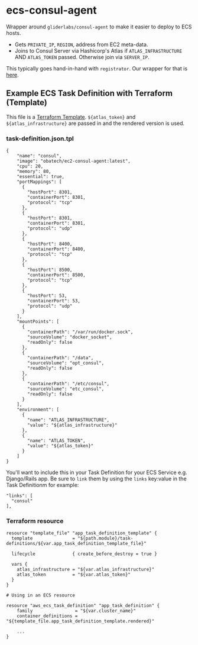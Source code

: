 # ecs-consul-agent

Wrapper around `gliderlabs/consul-agent` to make it easier to deploy to ECS hosts.

* Gets `PRIVATE_IP`, `REGION`,  address from EC2 meta-data.
* Joins to Consul Server via Hashicorp's Atlas if `ATLAS_INFRASTRUCTURE` AND `ATLAS_TOKEN` passed.
Otherwise join via `SERVER_IP`.

This typically goes hand-in-hand with `registrator`. Our wrapper for that is [here]().

## Example ECS Task Definition with Terraform (Template)

This file is a [Terraform Template](https://www.terraform.io/docs/providers/template/). `${atlas_token}` and `${atlas_infrastructure}` are passed in and the rendered version is used.

### task-definition.json.tpl

    {
        "name": "consul",
        "image": "obatech/ec2-consul-agent:latest",
        "cpu": 20,
        "memory": 80,
        "essential": true,
        "portMappings": [
          {
            "hostPort": 8301,
            "containerPort": 8301,
            "protocol": "tcp"
          },
          {
            "hostPort": 8301,
            "containerPort": 8301,
            "protocol": "udp"
          },
          {
            "hostPort": 8400,
            "containerPort": 8400,
            "protocol": "tcp"
          },
          {
            "hostPort": 8500,
            "containerPort": 8500,
            "protocol": "tcp"
          },
          {
            "hostPort": 53,
            "containerPort": 53,
            "protocol": "udp"
          }
        ],
        "mountPoints": [
          {
            "containerPath": "/var/run/docker.sock",
            "sourceVolume": "docker_socket",
            "readOnly": false
          },
          {
            "containerPath": "/data",
            "sourceVolume": "opt_consul",
            "readOnly": false
          },
          {
            "containerPath": "/etc/consul",
            "sourceVolume": "etc_consul",
            "readOnly": false
          }
        ],
        "environment": [
          {
            "name": "ATLAS_INFRASTRUCTURE",
            "value": "${atlas_infrastructure}"
          },
          {
            "name": "ATLAS_TOKEN",
            "value": "${atlas_token}"
          }
        ]
    }

You'll want to include this in your Task Definition for your ECS Service e.g. Django/Rails app.
Be sure to `link` them by using the `links` key:value in the Task Definitionm for example:

    "links": [
      "consul"
    ],

### Terraform resource

    resource "template_file" "app_task_definition_template" {
      template               = "${path.module}/task-definitions/${var.app_task_definition_template_file}"

      lifecycle              { create_before_destroy = true }

      vars {
        atlas_infrastructure = "${var.atlas_infrastructure}"
        atlas_token          = "${var.atlas_token}"
      }
    }

    # Using in an ECS resource

    resource "aws_ecs_task_definition" "app_task_definition" {
        family                = "${var.cluster_name}"
        container_definitions = "${template_file.app_task_definition_template.rendered}"

        ...
    }

